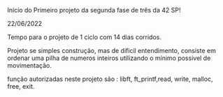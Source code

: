 Início do Primeiro projeto da segunda fase de três da 42 SP!

22/06/2022

Tempo para o projeto de 1 ciclo com 14 dias corridos.

Projeto se simples construção, mas de dificil entendimento, consiste em ordenar uma pilha de numeros inteiros utilizando o mínimo possivel de movimentação.

função autorizadas neste projeto são : libft, ft_printf,read, write, malloc, free, exit.
